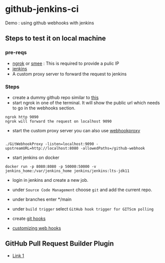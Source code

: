 # github-jenkins-ci
Demo : using github webhooks with jenkins

## Steps to test it on local machine 
### pre-reqs
- [ngrok](https://ngrok.com/) or  [smee](https://smee.io/) : This is required to provide a pulic IP
- [jenkins](https://jenkins.io)
- A custom proxy server to forward the request to jenkins

### Steps
- create a dummy github repo similar to [this](https://github.com/PankajWorks/github-jenkins-ci) 
- start ngrok in one of the terminal. It will show the public url which needs to go in the webhooks section.
```
ngrok http 9090
ngrok will forward the request on localhost 9090
```
- start the custom proxy server you can also use [webhookproxy](https://github.com/stakater/GitWebhookProxy)

```

./GitWebhookProxy -listen=localhost:9090 -upstreamURL=http://localhost:8080 -allowedPaths=/github-webhook

```

- start jenkins on docker
```
docker run -p 8080:8080 -p 50000:50000 -v jenkins_home:/var/jenkins_home jenkins/jenkins:lts-jdk11
```
- login in jenkins and create a new job.
- under `Source Code Management` choose `git` and add the current repo. 
- under branches enter */main
- under `build trigger` select `GitHub hook trigger for GITScm polling`

- create [git hooks](https://docs.github.com/en/developers/webhooks-and-events/webhooks/about-webhooks) 
- [customizing web hooks](https://git-scm.com/book/en/v2/Customizing-Git-Git-Hooks)

## GitHub Pull Request Builder Plugin
- [Link 1](https://github.com/janinko/ghprb)
